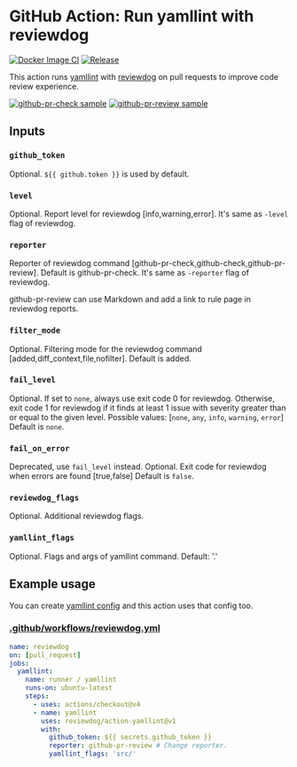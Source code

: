 # GitHub Action: Run yamllint with reviewdog

[![Docker Image CI](https://github.com/reviewdog/action-yamllint/workflows/Docker%20Image%20CI/badge.svg)](https://github.com/reviewdog/action-yamllint/actions)
[![Release](https://img.shields.io/github/release/reviewdog/action-yamllint.svg?maxAge=43200)](https://github.com/reviewdog/action-yamllint/releases)

This action runs [yamllint](https://github.com/adrienverge/yamllint) with
[reviewdog](https://github.com/reviewdog/reviewdog) on pull requests to improve
code review experience.

[![github-pr-check sample](https://user-images.githubusercontent.com/8191198/72208542-0ddba200-34a4-11ea-90ce-c9508942420c.png)](https://github.com/reviewdog/action-yamllint/pull/1)
[![github-pr-review sample](https://user-images.githubusercontent.com/8191198/72208536-087e5780-34a4-11ea-8ac7-bc7161c9cc20.png)](https://github.com/reviewdog/action-yamllint/pull/1)

## Inputs

### `github_token`

Optional. `${{ github.token }}` is used by default.

### `level`

Optional. Report level for reviewdog [info,warning,error].
It's same as `-level` flag of reviewdog.

### `reporter`

Reporter of reviewdog command [github-pr-check,github-check,github-pr-review].
Default is github-pr-check.
It's same as `-reporter` flag of reviewdog.

github-pr-review can use Markdown and add a link to rule page in reviewdog reports.

### `filter_mode`

Optional. Filtering mode for the reviewdog command [added,diff_context,file,nofilter]. Default is added.

### `fail_level`

Optional. If set to `none`, always use exit code 0 for reviewdog.
Otherwise, exit code 1 for reviewdog if it finds at least 1 issue with severity greater than or equal to the given level.
Possible values: [`none`, `any`, `info`, `warning`, `error`]
Default is `none`.

### `fail_on_error`

Deprecated, use `fail_level` instead.
Optional. Exit code for reviewdog when errors are found [true,false] Default is `false`.

### `reviewdog_flags`

Optional. Additional reviewdog flags.

### `yamllint_flags`

Optional. Flags and args of yamllint command. Default: '.'

## Example usage

You can create [yamllint
config](https://yamllint.readthedocs.io/en/stable/configuration.html)
and this action uses that config too.

### [.github/workflows/reviewdog.yml](.github/workflows/reviewdog.yml)

```yml
name: reviewdog
on: [pull_request]
jobs:
  yamllint:
    name: runner / yamllint
    runs-on: ubuntu-latest
    steps:
      - uses: actions/checkout@v4
      - name: yamllint
        uses: reviewdog/action-yamllint@v1
        with:
          github_token: ${{ secrets.github_token }}
          reporter: github-pr-review # Change reporter.
          yamllint_flags: 'src/'
```
